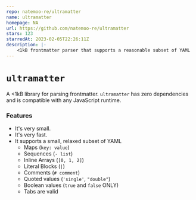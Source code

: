 ```yaml
---
repo: natemoo-re/ultramatter
name: ultramatter
homepage: NA
url: https://github.com/natemoo-re/ultramatter
stars: 123
starredAt: 2023-02-05T22:26:11Z
description: |-
    <1kB frontmatter parser that supports a reasonable subset of YAML
---
```


# `ultramatter`

A <1kB library for parsing frontmatter. `ultramatter` has zero dependencies and is compatible with any JavaScript runtime.

### Features

- It's very small.
- It's very fast.
- It supports a small, relaxed subset of YAML
  - Maps (`key: value`)
  - Sequences (`- list`)
  - Inline Arrays (`[0, 1, 2]`)
  - Literal Blocks (`|`)
  - Comments (`# comment`)
  - Quoted values (`'single'`, `"double"`)
  - Boolean values (`true` and `false` ONLY)
  - Tabs are valid

